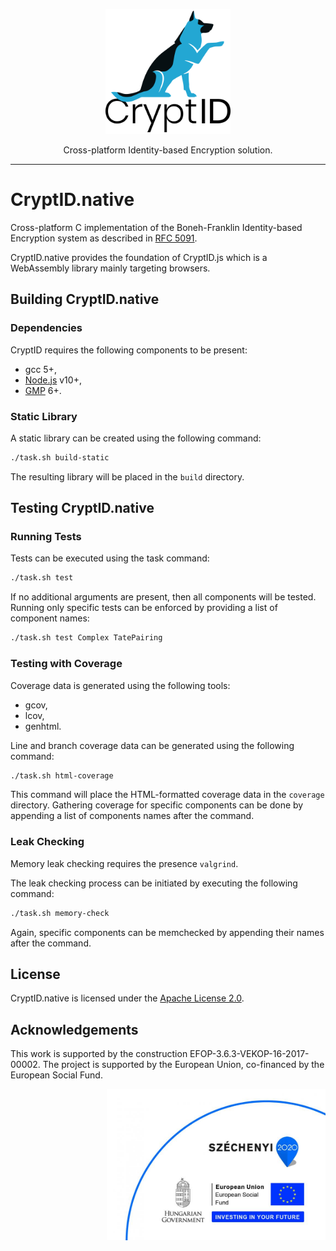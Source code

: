 <p align="center">
  <a href="https://github.com/cryptid-org">
    <img alt="CryptID" src="docs/img/cryptid-logo.png" width="200">
  </a>
</p>

<p align="center">
Cross-platform Identity-based Encryption solution.
</p>

---

# CryptID.native

Cross-platform C implementation of the Boneh-Franklin Identity-based Encryption system as described in [RFC 5091](https://tools.ietf.org/html/rfc5091).

CryptID.native provides the foundation of CryptID.js which is a WebAssembly library mainly targeting browsers.

## Building CryptID.native

### Dependencies

CryptID requires the following components to be present:

  * gcc 5+,
  * [Node.js](https://nodejs.org/en/) v10+,
  * [GMP](https://gmplib.org/) 6+.

### Static Library

A static library can be created using the following command:

~~~~bash
./task.sh build-static
~~~~

The resulting library will be placed in the `build` directory.

## Testing CryptID.native

### Running Tests

Tests can be executed using the task command:

~~~~bash
./task.sh test
~~~~

If no additional arguments are present, then all components will be tested. Running only specific tests can be enforced by providing a list of component names:

~~~~bash
./task.sh test Complex TatePairing
~~~~

### Testing with Coverage

Coverage data is generated using the following tools:

  * gcov,
  * lcov,
  * genhtml.

Line and branch coverage data can be generated using the following command:

~~~~bash
./task.sh html-coverage
~~~~

This command will place the HTML-formatted coverage data in the `coverage` directory. Gathering coverage for specific components can be done by appending a list of components names after the command.

### Leak Checking

Memory leak checking requires the presence `valgrind`.

The leak checking process can be initiated by executing the following command:

~~~~bash
./task.sh memory-check
~~~~

Again, specific components can be memchecked by appending their names after the command.

## License

CryptID.native is licensed under the [Apache License 2.0](LICENSE).

## Acknowledgements

This work is supported by the construction EFOP-3.6.3-VEKOP-16-2017-00002. The project is supported by the European Union, co-financed by the European Social Fund.

<p align="right">
  <img alt="CryptID" src="docs/img/szechenyi-logo.jpg" width="350">
</p>
